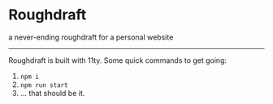 # Roughdraft

a never-ending roughdraft for a personal website

---

Roughdraft is built with 11ty. Some quick commands to get going:

1. `npm i`
2. `npm run start`
3. … that should be it.